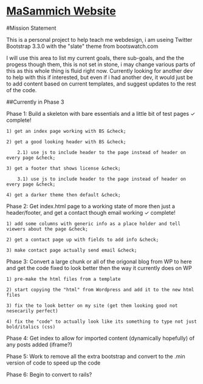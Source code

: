[MaSammich Website][main-site]
========

#Mission Statement

This is a personal project to help teach me webdesign, i am useing Twitter Bootstrap 3.3.0 with the "slate" theme from bootswatch.com

I will use this area to list my current goals, there sub-goals, and the the progess though them, this is not set in stone, i may change various parts of this as this whole thing is fluid right now. Currently looking for another dev to help with this if interested, but even if i had another dev, it would just be to add content based on current templates, and suggest updates to the rest of the code. 

##Currently in Phase 3

Phase 1: Build a skeleton with bare essentials and a little bit of test pages &check; complete!

	1) get an index page working with BS &check;

	2) get a good looking header with BS &check;

		2.1) use js to include header to the page instead of header on every page &check;

	3) get a footer that shows license &check;

		3.1) use js to include header to the page instead of header on every page &check;

	4) get a darker theme then default &check;

Phase 2: Get index.html page to a working state of more then just a header/footer, and get a contact though email working &check; complete!

	1) add some columns with generic info as a place holder and tell viewers about the page &check;

	2) get a contact page up with fields to add info &check;

	3) make contact page actually send email &check;


Phase 3: Convert a large chunk or all of the origonal blog from WP to here and get the code fixed to look better then the way it currently does on WP

	1) pre-make the html files from a template

	2) start copying the "html" from Wordpress and add it to the new html files

	3) fix the to look better on my site (get them looking good not nesecarily perfect)
	
	4) fix the "code" to actually look like its something to type not just bold/italics (css)

Phase 4: Get index to allow for imported content (dynamically hopefully) of any posts added (iframe?)

Phase 5: Work to remove all the extra bootstrap and convert to the .min version of code to speed up the code

Phase 6: Begin to convert to rails?



[main-site]:	http://masammich.technoanomaly.com/index.html